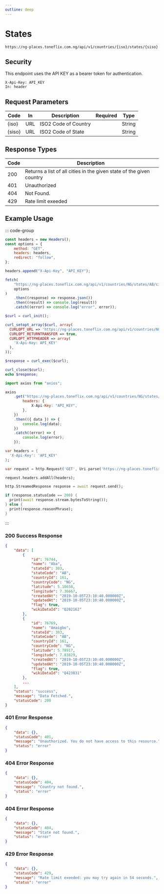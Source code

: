 ```yaml
---
outline: deep
---
```


# States

<Badge type="warning" text="GET" /> `https://ng-places.toneflix.com.ng/api/v1/countries/{iso}/states/{siso}`

## Security

This endpoint uses the API KEY as a bearer token for authentication.

```
X-Api-Key: API_KEY
In: header
```

## Request Parameters

| Code     | In  | Description          | Required                           | Type   |
| -------- | --- | -------------------- | ---------------------------------- | ------ |
| \{iso\}  | URL | ISO2 Code of Country | <Badge type="danger" text="YES" /> | String |
| \{siso\} | URL | ISO2 Code of State   | <Badge type="danger" text="YES" /> | String |

## Response Types

| Code | Description                                                          |
| ---- | -------------------------------------------------------------------- |
| 200  | Returns a list of all cities in the given state of the given country |
| 401  | Unauthorized                                                         |
| 404  | Not Found.                                                           |
| 429  | Rate limit exeeded                                                   |

## Example Usage

::: code-group

```js [javascript]
const headers = new Headers();
const options = {
    method: "GET",
    headers: headers,
    redirect: "follow",
};

headers.append("X-Api-Key", "API_KEY");

fetch(
    "https://ng-places.toneflix.com.ng/api/v1/countries/NG/states/AB/cities",
    options
)
    .then((response) => response.json())
    .then((result) => console.log(result))
    .catch((error) => console.log("error", error));
```

```php [php]
$curl = curl_init();

curl_setopt_array($curl, array(
  CURLOPT_URL => 'https://ng-places.toneflix.com.ng/api/v1/countries/NG/states/AB/cities',
  CURLOPT_RETURNTRANSFER => true,
  CURLOPT_HTTPHEADER => array(
    'X-Api-Key: API_KEY'
  ),
));

$response = curl_exec($curl);

curl_close($curl);
echo $response;
```

```js [axios]
import axios from "axios";

axios
    .get("https://ng-places.toneflix.com.ng/api/v1/countries/NG/states/AB/cities", {
        headers: {
            X-Api-Key: "API_KEY",
        },
    })
    .then(({ data }) => {
        console.log(data);
    })
    .catch((error) => {
        console.log(error);
    });
```

```dart [dart]
var headers = {
  'X-Api-Key': 'API_KEY'
};

var request = http.Request('GET', Uri.parse('https://ng-places.toneflix.com.ng/api/v1/countries/NG/states/AB/cities'));

request.headers.addAll(headers);

http.StreamedResponse response = await request.send();

if (response.statusCode == 200) {
  print(await response.stream.bytesToString());
} else {
  print(response.reasonPhrase);
}
```

:::

### 200 Success Response

```json
{
    "data": [
        {
            "id": 76744,
            "name": "Aba",
            "stateId": 303,
            "stateCode": "AB",
            "countryId": 161,
            "countryCode": "NG",
            "latitude": 5.10658,
            "longitude": 7.36667,
            "createdAt": "2019-10-05T23:10:40.000000Z",
            "updatedAt": "2019-10-05T23:10:40.000000Z",
            "flag": true,
            "wikiDataId": "Q202162"
        },
        {
            "id": 76769,
            "name": "Amaigbo",
            "stateId": 303,
            "stateCode": "AB",
            "countryId": 161,
            "countryCode": "NG",
            "latitude": 5.78917,
            "longitude": 7.83829,
            "createdAt": "2019-10-05T23:10:40.000000Z",
            "updatedAt": "2019-10-05T23:10:40.000000Z",
            "flag": true,
            "wikiDataId": "Q423831"
        },
        ...
    ],
    "status": "success",
    "message": "Data Fetched.",
    "statusCode": 200
}
```

### 401 Error Response

```json
{
    "data": {},
    "statusCode": 401,
    "message": "Unauthorized. You do not have access to this resource.",
    "status": "error"
}
```

### 404 Error Response

```json
{
    "data": {},
    "statusCode": 404,
    "message": "Country not found.",
    "status": "error"
}
```

### 404 Error Response

```json
{
    "data": {},
    "statusCode": 404,
    "message": "State not found.",
    "status": "error"
}
```

### 429 Error Response

```json
{
    "data": {},
    "statusCode": 429,
    "message": "Rate limit exeeded: you may try again in 54 seconds.",
    "status": "error"
}
```
